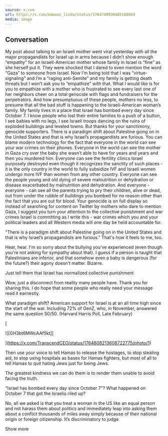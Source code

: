 ```yaml
---
source: x.com
url: https://x.com/mamoun_linda/status/1764740939485168069
media: image
---
```


## Conversation

My post about talking to an Israeli mother went viral yesterday with all the major propagandists for Israel up in arms because I didn’t show enough “empathy” for an Israeli-American mother whose family in Israel is “fine” as she herself put it. They were shocked that I dared to even mention the word “Gaza” to someone from Israel. Now I’m being told that I was “virtue-signaling” and I’m a “raging anti-Semite” and my family is getting death threats but I won’t ask you to “empathize” with that. What I would like is for you to empathize with a mother who is frustrated to see every last one of her neighbors cheer on a total genocide with flags and fundraisers for the perpetrators. And how presumptuous of these people, mothers no less, to presume that all the bad stuff is happening to the Israeli-American woman’s family. My family lives in a place that Israel has bombed every day since October 7. I know people who lost their entire families to a push of a button, I see babies with no legs, I see Israeli troops dancing on the ruins of exploded buildings and leveled towns. But thanks for your sanctimony, genocide supporters. There is a paradigm shift about Palestine going on in the United States and that is why Israel’s propagandists are furious. You can blame modern technology for the fact that everyone in the world can see your war crimes on their phones. Everyone in the world can see the mother in Gaza cry over the baby she wasn’t able to have for years and years and then you murdered him. Everyone can see the fertility clinics Israel purposely destroyed even though it recognizes the sanctity of such places - it is the only country in the world to fully subsidize IVF and Israeli women undergo more IVF than women from any other country. Everyone can see the people young and old dying of severe malnutrition or dehydration or disease exacerbated by malnutrition and dehydration. And everyone - everyone - can see all the parents trying to pry their children, alive or dead, out from under the rubble of buildings you bombed for no reason other than the fact that you are out for blood. Your genocide is on full display so instead of searching for content on Twitter by mothers who dare to mention Gaza, I suggest you turn your attention to the collective punishment and war crimes Israel is committing as I write this - war crimes which you and your political leaders and all Western media will one day be held accountable for.



"There is a paradigm shift about Palestine going on in the United States and that is why Israel’s propagandists are furious." That's how it feels to me, too.

Hear, hear. I'm so sorry about the bullying you've experienced (even though you're not asking for sympathy about that). I guess if a person is taught that Palestinians are inferior, and that somehow even a baby is dangerous (for the future?) their agony doesn't matter. Bizarre.

Just tell them that Israel has normalized collective punishment 

Wow, just a disconnect from reality many people have. Thank you for sharing this. I do hope that some people who really need your message read it earnestly.

What paradigm shift? American support for Israel is at an all time high since the start of the war. Including 72% of GenZ, who, in November, answered the same question 50/50. (Harvard Harris Poll, Late February)

[

![[GH3bt6MWcAAf5kt]]



](https://x.com/TranscendCEO/status/1764808213608722775/photo/1)

Then use your voice to tell Hamas to release the hostages, to stop stealing aid, to stop using hospitals as bases for Hamas fighters, but most of all to tell Hamas to quit hating Jews just for being Jews.

The greatest kindness we can do them is to render them unable to avoid facing the truth.

"Israel has bombed every day since October 7"? What happened on October 7 that got the Israelis riled up?

No, all we asked is that you treat a woman in the US like an equal person and not harass them about politics and immediately leap into asking them about a conflict thousands of miles away simply because of their national origin or foreign citizenship. It’s discriminatory to judge

Show more
